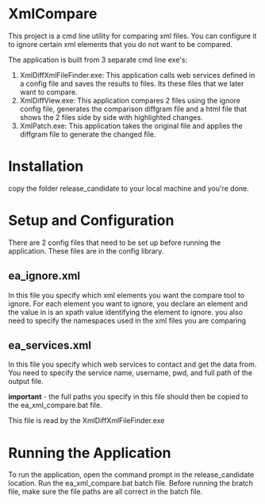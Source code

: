 XmlCompare
==========
This project is a cmd line utility for comparing xml files.
You can configure it to ignore certain xml elements that you do not want to be compared. 

The application is built from 3 separate cmd line exe's:
1. XmlDiffXmlFileFinder.exe: This application calls web services defined in a config file and saves the results to files.
Its these files that we later want to compare.
2. XmlDiffView.exe: This application compares 2 files using the ignore config file, generates the comparison diffgram file 
and a html file that shows the 2 files side by side with highlighted changes. 
3. XmlPatch.exe: This application takes the original file and applies the diffgram file to generate the changed file.

Installation
============

copy the folder release_candidate to your local machine and you're done.
 
Setup and Configuration
============

There are 2 config files that need to be set up before running the application.
These files are in the config library.

ea_ignore.xml
-------------
In this file you specify which xml elements you want the compare tool to ignore. 
For each element you want to ignore, you declare an <ignoreElement> element and the value in <elementXpath> 
is an xpath value identifying the element to ignore.
you also need to specify the namespaces used in the xml files you are comparing

ea_services.xml
---------------
In this file you specify which web services to contact and get the data from. 
You need to specify the service name, username, pwd, and full path of the output file. 

**important** - the full paths you specify in this file should then be copied to the ea_xml_compare.bat file.

This file is read by the XmlDiffXmlFileFinder.exe 

Running the Application
========================
To run the application, open the command prompt in the release_candidate location. 
Run the ea_xml_compare.bat batch file.
Before running the bratch file, make sure the file paths are all correct in the batch file. 


